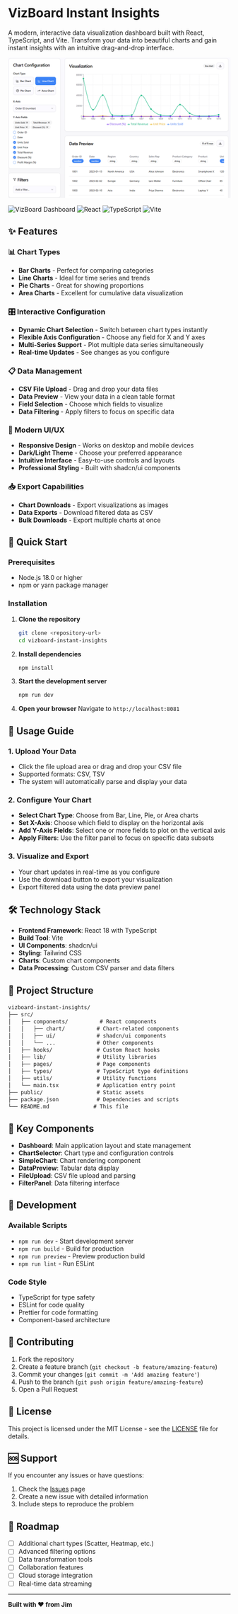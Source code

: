 # VizBoard Instant Insights

A modern, interactive data visualization dashboard built with React, TypeScript, and Vite. Transform your data into beautiful charts and gain instant insights with an intuitive drag-and-drop interface.

![VizBoard Dashboard Screenshot](/public/dashboard-screenshot.png)

![VizBoard Dashboard](https://img.shields.io/badge/Status-Active-brightgreen)
![React](https://img.shields.io/badge/React-18.0+-blue)
![TypeScript](https://img.shields.io/badge/TypeScript-5.0+-blue)
![Vite](https://img.shields.io/badge/Vite-5.0+-purple)

## ✨ Features

### 📊 Chart Types
- **Bar Charts** - Perfect for comparing categories
- **Line Charts** - Ideal for time series and trends
- **Pie Charts** - Great for showing proportions
- **Area Charts** - Excellent for cumulative data visualization

### 🎛️ Interactive Configuration
- **Dynamic Chart Selection** - Switch between chart types instantly
- **Flexible Axis Configuration** - Choose any field for X and Y axes
- **Multi-Series Support** - Plot multiple data series simultaneously
- **Real-time Updates** - See changes as you configure

### 📋 Data Management
- **CSV File Upload** - Drag and drop your data files
- **Data Preview** - View your data in a clean table format
- **Field Selection** - Choose which fields to visualize
- **Data Filtering** - Apply filters to focus on specific data

### 🎨 Modern UI/UX
- **Responsive Design** - Works on desktop and mobile devices
- **Dark/Light Theme** - Choose your preferred appearance
- **Intuitive Interface** - Easy-to-use controls and layouts
- **Professional Styling** - Built with shadcn/ui components

### 📥 Export Capabilities
- **Chart Downloads** - Export visualizations as images
- **Data Exports** - Download filtered data as CSV
- **Bulk Downloads** - Export multiple charts at once

## 🚀 Quick Start

### Prerequisites
- Node.js 18.0 or higher
- npm or yarn package manager

### Installation

1. **Clone the repository**
   ```bash
   git clone <repository-url>
   cd vizboard-instant-insights
   ```

2. **Install dependencies**
   ```bash
   npm install
   ```

3. **Start the development server**
   ```bash
   npm run dev
   ```

4. **Open your browser**
   Navigate to `http://localhost:8081`

## 📖 Usage Guide

### 1. Upload Your Data
- Click the file upload area or drag and drop your CSV file
- Supported formats: CSV, TSV
- The system will automatically parse and display your data

### 2. Configure Your Chart
- **Select Chart Type**: Choose from Bar, Line, Pie, or Area charts
- **Set X-Axis**: Choose which field to display on the horizontal axis
- **Add Y-Axis Fields**: Select one or more fields to plot on the vertical axis
- **Apply Filters**: Use the filter panel to focus on specific data subsets

### 3. Visualize and Export
- Your chart updates in real-time as you configure
- Use the download button to export your visualization
- Export filtered data using the data preview panel

## 🛠️ Technology Stack

- **Frontend Framework**: React 18 with TypeScript
- **Build Tool**: Vite
- **UI Components**: shadcn/ui
- **Styling**: Tailwind CSS
- **Charts**: Custom chart components
- **Data Processing**: Custom CSV parser and data filters

## 📁 Project Structure

```
vizboard-instant-insights/
├── src/
│   ├── components/          # React components
│   │   ├── chart/          # Chart-related components
│   │   ├── ui/             # shadcn/ui components
│   │   └── ...             # Other components
│   ├── hooks/              # Custom React hooks
│   ├── lib/                # Utility libraries
│   ├── pages/              # Page components
│   ├── types/              # TypeScript type definitions
│   ├── utils/              # Utility functions
│   └── main.tsx            # Application entry point
├── public/                 # Static assets
├── package.json            # Dependencies and scripts
└── README.md              # This file
```

## 🎯 Key Components

- **Dashboard**: Main application layout and state management
- **ChartSelector**: Chart type and configuration controls
- **SimpleChart**: Chart rendering component
- **DataPreview**: Tabular data display
- **FileUpload**: CSV file upload and parsing
- **FilterPanel**: Data filtering interface

## 🔧 Development

### Available Scripts

- `npm run dev` - Start development server
- `npm run build` - Build for production
- `npm run preview` - Preview production build
- `npm run lint` - Run ESLint

### Code Style
- TypeScript for type safety
- ESLint for code quality
- Prettier for code formatting
- Component-based architecture

## 🤝 Contributing

1. Fork the repository
2. Create a feature branch (`git checkout -b feature/amazing-feature`)
3. Commit your changes (`git commit -m 'Add amazing feature'`)
4. Push to the branch (`git push origin feature/amazing-feature`)
5. Open a Pull Request

## 📝 License

This project is licensed under the MIT License - see the [LICENSE](LICENSE) file for details.

## 🆘 Support

If you encounter any issues or have questions:

1. Check the [Issues](https://github.com/your-repo/issues) page
2. Create a new issue with detailed information
3. Include steps to reproduce the problem

## 🚀 Roadmap

- [ ] Additional chart types (Scatter, Heatmap, etc.)
- [ ] Advanced filtering options
- [ ] Data transformation tools
- [ ] Collaboration features
- [ ] Cloud storage integration
- [ ] Real-time data streaming

---

**Built with ❤️ from Jim**
